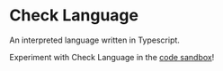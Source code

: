 # Check Language
An interpreted language written in Typescript.

Experiment with Check Language in the [code sandbox](https://thiagobapt.github.io/CheckLanguage/)!
